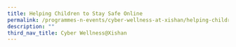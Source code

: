```yaml
---
title: Helping Children to Stay Safe Online
permalink: /programmes-n-events/cyber-wellness-at-xishan/helping-children-to-stay-safe-online
description: ""
third_nav_title: Cyber Wellness@Xishan
---
```

